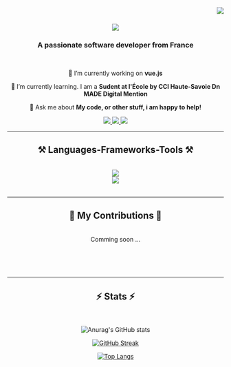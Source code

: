<img align="right" src="https://visitor-badge.laobi.icu/badge?page_id=ONEmanLAW.ONEmanLAW" />

<h1 align="center">
    <img src="https://readme-typing-svg.herokuapp.com/?font=Righteous&size=35&center=true&color=F4D644&vCenter=true&width=500&height=70&duration=4000&lines=I'm+Hugo+Culot+👋;Frontend+Developer!;" />
</h1>

<h3 align="center">A passionate software developer from France</h3>

<br/>

<div align="center">
 
 🔭 I’m currently working on **vue.js**
 
 🌱 I’m currently learning. I am a **Sudent at l'École by CCI Haute-Savoie Dn MADE Digital Mention**

💬 Ask me about **My code, or other stuff, i am happy to help!**

 </div>
 
<div align="center"> 
  <a href="mailto:hugoculot.dev@gmail.com">
    <img src="https://img.shields.io/badge/Gmail-333333?style=for-the-badge&logo=gmail&logoColor=red" />
  </a>
  <a href="https://linkedin.com/in/hugoculot-dev" target="_blank">
    <img src="https://img.shields.io/badge/LinkedIn-0077B5?style=for-the-badge&logo=linkedin&logoColor=white" target="_blank" />
  </a>
  <a href="https://culot-hugo.vercel.app" target="_blank">
     <img src="https://img.shields.io/badge/Portfolio-FF5722?style=for-the-badge&logo=todoist&logoColor=white" target="_blank" />
  </a>
</div>

 <hr/>
 
<h2 align="center">⚒️ Languages-Frameworks-Tools ⚒️</h2>
<br/>
<div align="center">
    <img src="https://skillicons.dev/icons?i=html,css,vscode,unity,figma,github,git"/>
    <br>
    <img src="https://skillicons.dev/icons?i=javascript,nodejs,vue,php,cs"/><br>
</div>

<br/>
<hr/>

<div align="center">
  <h2>🐍 My Contributions 🐍</h2>
  <br>
  Comming soon ... 
  
  <br/><br/><br/>
</div>

<hr/>

<h2 align="center">⚡ Stats ⚡</h2>
<br>
<div align=center>
    
  
![Anurag's GitHub stats](https://github-readme-stats.vercel.app/api?username=ONEmanLAW&show_icons=true&theme=gruvbox)

[![GitHub Streak](https://streak-stats.demolab.com/?user=ONEmanLAW&theme=dark)](https://git.io/streak-stats)
    
 [![Top Langs](https://github-readme-stats.vercel.app/api/top-langs/?username=ONEmanLAW&theme=dark&layout=donut-vertical)](https://github.com/ONEmanLAW/github-readme-stats)
  
</div>
